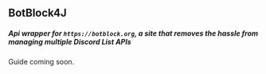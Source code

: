 ## BotBlock4J

##### Api wrapper for `https://botblock.org`, a site that removes the hassle from managing multiple Discord List APIs 

Guide coming soon.
